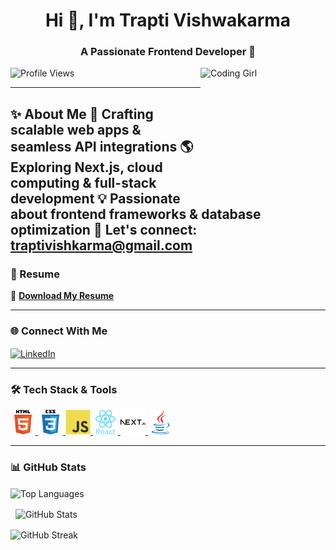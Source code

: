 <h1 align="center">Hi 👋, I'm Trapti Vishwakarma</h1>
<h3 align="center">A Passionate Frontend Developer 🚀</h3>

<img align="right" alt="Coding Girl" width="200" height="200" src="https://media.tenor.com/VbYjG-jloBkAAAAC/computer-working.gif">

<p align="left">
  <img src="https://komarev.com/ghpvc/?username=Trapti135&label=Profile%20views&color=ff69b4&style=flat" alt="Profile Views" />
</p>

---

✨ About Me
🚀 Crafting scalable web apps & seamless API integrations
🌎 Exploring Next.js, cloud computing & full-stack development
💡 Passionate about frontend frameworks & database optimization
📩 Let's connect: traptivishkarma@gmail.com
---

### 📄 Resume  
📌 **[Download My Resume](https://drve.google.com/file/d/1tw8ChTt21wbnihLqZOocWRkFgXA0fohs/view?usp=drive_link)**  

---

### 🌐 Connect With Me  
<p align="left">
  <a href="https://www.linkedin.com/in/tv-135s/" target="_blank">
    <img align="center" src="https://raw.githubusercontent.com/rahuldkjain/github-profile-readme-generator/master/src/images/icons/Social/linked-in-alt.svg" alt="LinkedIn" height="30" width="40" />
  </a>
</p>

---

### 🛠 Tech Stack & Tools  
<p align="left">
  <a href="https://developer.mozilla.org/en-US/docs/Web/HTML" target="_blank">
    <img src="https://raw.githubusercontent.com/devicons/devicon/master/icons/html5/html5-original-wordmark.svg" alt="HTML5" width="40" height="40"/>
  </a>
  <a href="https://developer.mozilla.org/en-US/docs/Web/CSS" target="_blank">
    <img src="https://raw.githubusercontent.com/devicons/devicon/master/icons/css3/css3-original-wordmark.svg" alt="CSS3" width="40" height="40"/>
  </a>
  <a href="https://developer.mozilla.org/en-US/docs/Web/JavaScript" target="_blank">
    <img src="https://raw.githubusercontent.com/devicons/devicon/master/icons/javascript/javascript-original.svg" alt="JavaScript" width="40" height="40"/>
  </a>
  <a href="https://react.dev/" target="_blank">
    <img src="https://raw.githubusercontent.com/devicons/devicon/master/icons/react/react-original-wordmark.svg" alt="React.js" width="40" height="40"/>
  </a>
  <a href="https://nextjs.org/" target="_blank">
    <img src="https://raw.githubusercontent.com/devicons/devicon/master/icons/nextjs/nextjs-original-wordmark.svg" alt="Next.js" width="40" height="40"/>
  </a>
  <a href="https://www.java.com" target="_blank">
    <img src="https://raw.githubusercontent.com/devicons/devicon/master/icons/java/java-original.svg" alt="Java" width="40" height="40"/>
  </a>
</p>

---

### 📊 GitHub Stats  
<p align="left">
  <img align="center" src="https://github-readme-stats.vercel.app/api/top-langs?username=Trapti135&show_icons=true&locale=en&layout=compact" alt="Top Languages" />
</p>

<p>&nbsp;
  <img align="center" src="https://github-readme-stats.vercel.app/api?username=Trapti135&show_icons=true&locale=en" alt="GitHub Stats" />
</p>

<p>
  <img align="center" src="https://github-readme-streak-stats.herokuapp.com/?user=Trapti135&" alt="GitHub Streak" />
</p>
